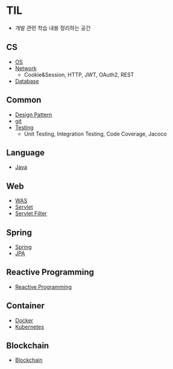 # TIL

* 개발 관련 학습 내용 정리하는 공간



## CS

*  [OS](Computer-Science/OS/README.md)
*  [Network](Network/README.md)
   *  Cookie&Session, HTTP, JWT, OAuth2, REST
*  [Database](DB/README.md)




## Common

*  [Design Pattern](Design-Pattern/README.md)
*  [git](git/README.md)
*  [Testing](Test/README.md)
   *  Unit Testing, Integration Testing, Code Coverage, Jacoco




## Language

*  [Java](Language/Java/README.md) 



## Web

* [WAS](WEB/WAS/WAS.md)
* [Servlet](WEB/Servlet/Servlet/Servlet.md)
* [Servlet Filter](WEB/Servlet/Servlet-Filter/Servlet-Filter.md) 



## Spring

*  [Spring](Spring/README.md)
*  [JPA](Spring/JPA/README.md)



## Reactive Programming

* [Reactive Programming](Reactive-Programming/README.md) 



## Container

*   [Docker](Docker/README.md)
*   [Kubernetes](Kubernetes/README.md)



## Blockchain

* [Blockchain](Blockchain/README.md) 

